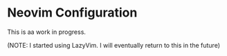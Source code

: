 # Neovim Configuration
This is aa work in progress.

(NOTE: I started using LazyVim. I will eventually return to this in the future)
